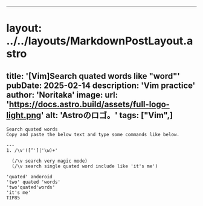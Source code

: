 
---
# layout: ../../layouts/MarkdownPostLayout.astro
title: '[Vim]Search quated words like "word"'
pubDate: 2025-02-14
description: 'Vim practice'
author: 'Noritaka'
image:
    url: 'https://docs.astro.build/assets/full-logo-light.png'
    alt: 'Astroのロゴ。'
tags: ["Vim",]
---


```
Search quated words
Copy and paste the below text and type some commands like below.

---
1. /\v'([^']|'\w)+'

  (/\v search very magic mode)
  (/\v search single quated word include like 'it's me')
 
'quated' andoroid
'two' quated 'words'
'two'quated'words'
'it's me'
TIP85
```
